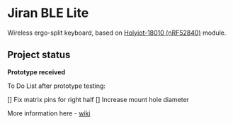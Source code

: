 # Jiran BLE Lite

Wireless ergo-split keyboard, based on [Holyiot-18010 (nRF52840)](http://www.holyiot.com/tp/2019042516322180424.pdf) module.

## Project status

**Prototype received**

To Do List after prototype testing:

[] Fix matrix pins for right half
[] Increase mount hole diameter

More information here - [wiki](https://github.com/Ladniy/jiran-ble-lite/wiki/)
